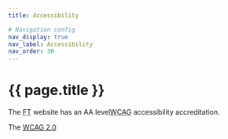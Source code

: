 ```yaml
---
title: Accessibility

# Navigation config
nav_display: true
nav_label: Accessibility
nav_order: 30
---
```


# {{ page.title }}

The <abbr title="Financial Times">FT</abbr> website has an AA level<abbr title="Web Content Accessibility Guidelines">WCAG</abbr> accessibility accreditation.

The <a href="https://www.w3.org/TR/WCAG20/" class="o-typography-link--external" target="_blank" rel="noopener"><abbr title="Web Content Accessibility Guidelines">WCAG</abbr> 2.0</a>
